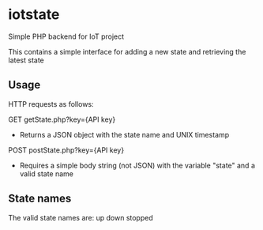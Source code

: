 # iotstate
Simple PHP backend for IoT project

This contains a simple interface for adding a new state and retrieving the latest state

## Usage
HTTP requests as follows:

GET getState.php?key={API key}
  - Returns a JSON object with the state name and UNIX timestamp

POST postState.php?key={API key}
  - Requires a simple body string (not JSON) with the variable "state" and a valid state name
  
## State names
The valid state names are:
up
down
stopped
